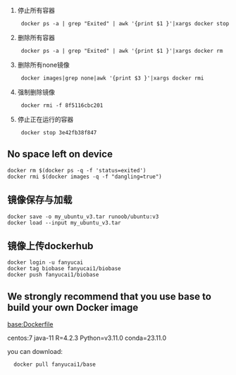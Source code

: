 1. 停止所有容器

        docker ps -a | grep "Exited" | awk '{print $1 }'|xargs docker stop
2. 删除所有容器

        docker ps -a | grep "Exited" | awk '{print $1 }'|xargs docker rm
3. 删除所有none镜像
    
        docker images|grep none|awk '{print $3 }'|xargs docker rmi
4. 强制删除镜像
    
        docker rmi -f 8f5116cbc201
5. 停止正在运行的容器

        docker stop 3e42fb38f847

## No space left on device

    docker rm $(docker ps -q -f 'status=exited')
    docker rmi $(docker images -q -f "dangling=true")

## 镜像保存与加载

    docker save -o my_ubuntu_v3.tar runoob/ubuntu:v3
    docker load --input my_ubuntu_v3.tar

## 镜像上传dockerhub

    docker login -u fanyucai
    docker tag biobase fanyucai1/biobase
    docker push fanyucai1/biobase

## We strongly recommend that you use base to build your own Docker image

[base:Dockerfile](Dockerfile)  

centos:7 java-11 R=4.2.3 Python=v3.11.0 conda=23.11.0

you can download:

      docker pull fanyucai1/base

